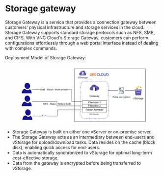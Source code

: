 # Storage gateway

Storage Gateway is a service that provides a connection gateway between customers' physical infrastructure and storage services in the cloud. Storage Gateway supports standard storage protocols such as NFS, SMB, and CIFS. With VNG Cloud's Storage Gateway, customers can perform configurations effortlessly through a web portal interface instead of dealing with complex commands.

Deployment Model of Storage Gateway:

<figure><img src="../../../../.gitbook/assets/image (29) (1) (1) (1) (1).png" alt=""><figcaption></figcaption></figure>

* Storage Gateway is built on either one vServer or on-premise server.
* The Storage Gateway acts as an intermediary between end-users and vStorage for upload/download tasks. Data resides on the cache (block disk), enabling quick access for end-users.
* Data is automatically synchronized to vStorage for optimal long-term cost-effective storage.
* Data from the gateway is encrypted before being transferred to vStorage.

